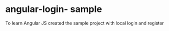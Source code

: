 # angular-login- sample
To learn Angular JS created the sample project with local login and register

